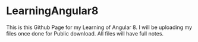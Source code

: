 # LearningAngular8
This is this Github Page for my Learning of Angular 8. I will be uploading my files once done for Public download. All files will have full notes.
